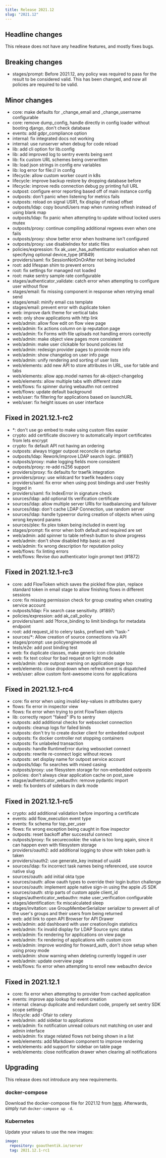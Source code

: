 ```yaml
---
title: Release 2021.12
slug: "2021.12"
---
```


## Headline changes

This release does not have any headline features, and mostly fixes bugs.

## Breaking changes

- stages/prompt: Before 2021.12, any policy was required to pass for the result to be considered valid. This has been changed, and now all policies are required to be valid.

## Minor changes

- core: make defaults for _change_email and _change_username configurable
- core: remove dump_config, handle directly in config loader without booting django, don't check database
- events: add gdpr_compliance option
- internal: fix integrated docs not working
- internal: use runserver when debug for code reload
- lib: add cli option for lib.config
- lib: add improved log to sentry events being sent
- lib: fix custom URL schemes being overwritten
- lib: load json strings in config env variables
- lib: log error for file:// in config
- lifecycle: allow custom worker count in k8s
- lifecycle: improve backup restore by dropping database before
- lifecycle: improve redis connection debug py printing full URL
- outpost: configure error reporting based off of main instance config
- outposts: don't panic when listening for metrics fails
- outposts: reload on signal USR1, fix display of reload offset
- outposts/ldap: copy boundUsers map when running refresh instead of using blank map
- outposts/ldap: fix panic when attempting to update without locked users mutex
- outposts/proxy: continue compiling additional regexes even when one fails
- outposts/proxy: show better error when hostname isn't configured
- outposts/proxy: use disableIndex for static files
- policies/expression: fix ak_user_has_authenticator evaluation when not specifying optional device_type (#1849)
- providers/saml: fix SessionNotOnOrAfter not being included
- root: add lifespan shim to prevent errors
- root: fix settings for managed not loaded
- root: make sentry sample rate configurable
- stages/authenticator_validate: catch error when attempting to configure user without flow
- stages/email: fix missing component in response when retrying email send
- stages/email: minify email css template
- stages/email: prevent error with duplicate token
- web: improve dark theme for vertical tabs
- web: only show applications with http link
- web/admin: allow flow edit on flow view page
- web/admin: fix actions column on ip reputation page
- web/admin: fix Forms with file uploads not handling errors correctly
- web/admin: make object view pages more consistent
- web/admin: make user clickable for bound policies list
- web/admin: redesign provider pages to provide more info
- web/admin: show changelog on user info page
- web/admin: unify rendering and sorting of user lists
- web/elements: add new API to store attributes in URL, use for table and tabs
- web/elements: allow app.model names for ak-object-changelog
- web/elements: allow multiple tabs with different state
- web/flows: fix spinner during webauthn not centred
- web/flows: update default background
- web/user: fix filtering for applications based on launchURL
- web/user: fix height issues on user interface

## Fixed in 2021.12.1-rc2

- *: don't use go embed to make using custom files easier
- crypto: add certificate discovery to automatically import certificates from lets encrypt
- crypto: fix default API not having an ordering
- outposts: always trigger outpost reconcile on startup
- outposts/ldap: Rework/improve LDAP search logic. (#1687)
- outposts/proxy: make logging fields more consistent
- outposts/proxy: re-add rs256 support
- providers/proxy: fix defaults for traefik integration
- providers/proxy: use wildcard for traefik headers copy
- providers/saml: fix error when using post bindings and user freshly logged in
- providers/saml: fix IndexError in signature check
- sources/ldap: add optional tls verification certificate
- sources/ldap: allow multiple server URIs for loadbalancing and failover
- sources/ldap: don't cache LDAP Connection, use random server
- sources/ldap: handle typeerror during creation of objects when using wrong keyword params
- sources/plex: fix plex token being included in event log
- stages/prompt: fix error when both default and required are set
- web/admin: add spinner to table refresh button to show progress
- web/admin: don't show disabled http basic as red
- web/admin: fix wrong description for reputation policy
- web/flows: fix linting errors
- web/flows: Revise duo authenticator login prompt text (#1872)

## Fixed in 2021.12.1-rc3

- core: add FlowToken which saves the pickled flow plan, replace standard token in email stage to allow finishing flows in different sessions
- core: fix missing permission check for group creating when creating service account
- outposts/ldap: Fix search case sensitivity. (#1897)
- policies/expression: add ak_call_policy
- providers/saml: add ?force_binding to limit bindings for metadata endpoint
- root: add request_id to celery tasks, prefixed with "task-"
- sources/*: Allow creation of source connections via API
- stages/prompt: use policyenginemode all
- tests/e2e: add post binding test
- web: fix duplicate classes, make generic icon clickable
- web: fix text colour for bad request on light mode
- web/admin: show outpost warning on application page too
- web/elements: close dropdown when refresh event is dispatched
- web/user: allow custom font-awesome icons for applications

## Fixed in 2021.12.1-rc4

- core: fix error when using invalid key-values in attributes query
- flows: fix error in inspector view
- flows: fix error when trying to print FlowToken objects
- lib: correctly report "faked" IPs to sentry
- outposts: add additional checks for websocket connection
- outposts: cleanup logs for failed binds
- outposts: don't try to create docker client for embedded outpost
- outposts: fix docker controller not stopping containers
- outposts: fix unlabeled transaction
- outposts: handle RuntimeError during websocket connect
- outposts: rewrite re-connect logic without recws
- outposts: set display name for outpost service account
- outposts/ldap: fix searches with mixed casing
- outposts/proxy: use filesystem storage for non-embedded outposts
- policies: don't always clear application cache on post_save
- stagse/authenticator_webauthn: remove pydantic import
- web: fix borders of sidebars in dark mode

## Fixed in 2021.12.1-rc5

- crypto: add additional validation before importing a certificate
- events: add flow_execution event type
- events: fix schema for top_per_user
- flows: fix wrong exception being caught in flow inspector
- outposts: reset backoff after successful connect
- outposts/proxy: fix securecookie: the value is too long again, since it can happen even with filesystem storage
- providers/oauth2: add additional logging to show with token path is taken
- providers/oauth2: use generate_key instead of uuid4
- sources/ldap: fix incorrect task names being referenced, use source native slug
- sources/oauth: add initial okta type
- sources/oauth: allow oauth types to override their login button challenge
- sources/oauth: implement apple native sign-in using the apple JS SDK
- sources/oauth: strip parts of custom apple client_id
- stages/authenticator_webauthn: make user_verification configurable
- stages/identification: fix miscalculated sleep
- stages/invitation: use GroupMemberSerializer serializer to prevent all of the user's groups and their users from being returned
- web: add link to open API Browser for API Drawer
- web/admin: add dashboard with user creation/login statistics
- web/admin: fix invalid display for LDAP Source sync status
- web/admin: fix rendering for applications on view page
- web/admin: fix rendering of applications with custom icon
- web/admin: improve wording for froward_auth, don't show setup when using proxy mode
- web/admin: show warning when deleting currently logged in user
- web/admin: update overview page
- web/flows: fix error when attempting to enroll new webauthn device

## Fixed in 2021.12.1

- core: fix error when attempting to provider from cached application
- events: improve app lookup for event creation
- internal: cleanup duplicate and redundant code, properly set sentry SDK scope settings
- lifecycle: add -Ofair to celery
- web/admin: add sidebar to applications
- web/admin: fix notification unread colours not matching on user and admin interface
- web/admin: fix stage related flows not being shown in a list
- web/elements: add Markdown component to improve rendering
- web/elements: add support for sidebar on table page
- web/elements: close notification drawer when clearing all notifications

## Upgrading

This release does not introduce any new requirements.

### docker-compose

Download the docker-compose file for 2021.12 from [here](https://goauthentik.io/version/2021.12/docker-compose.yml). Afterwards, simply run `docker-compose up -d`.

### Kubernetes

Update your values to use the new images:

```yaml
image:
  repository: goauthentik.io/server
  tag: 2021.12.1-rc1
```
